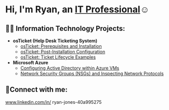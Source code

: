 <h1>Hi, I'm Ryan, an <a href="https://linkedin.com/in/ryan-jones-40a995275">IT Professional</a>☺</h1>

<h2>👨‍💻 Information Technology Projects:</h2>

- <b>osTicket (Help Desk Ticketing System)</b>
  - [osTicket: Prerequisites and Installation](https://github.com/ryanjonescc/osticket-prereqs)
  - [osTicket: Post-Installation Configuration](https://github.com/ryanjonescc/post-install-config)
  - [osTicket: Ticket Lifecycle Examples](https://github.com/ryanjonescc/ticket-lifecycle)
- <b>Microsoft Azure</b>
  - [Configuring Active Directory within Azure VMs](https://github.com/ryanjonescc/configure-ad)
  - [Network Security Groups (NSGs) and Inspecting Network Protocols](https://github.com/ryanjonescc/azure-network-protocols)

<h2>🤳Connect with me:</h2>

www.linkedin.com/in/
ryan-jones-40a995275






 [linkedin]: https://www.linkedin.com/in/ryan-jones-40a995275
